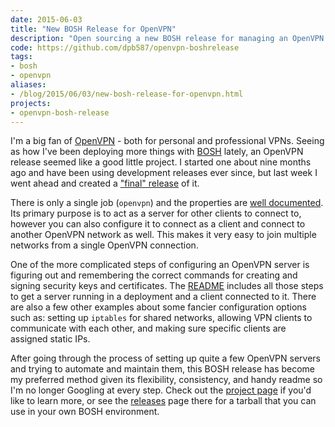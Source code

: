 ```yaml
---
date: 2015-06-03
title: "New BOSH Release for OpenVPN"
description: "Open sourcing a new BOSH release for managing an OpenVPN network."
code: https://github.com/dpb587/openvpn-boshrelease
tags:
- bosh
- openvpn
aliases:
- /blog/2015/06/03/new-bosh-release-for-openvpn.html
projects:
- openvpn-bosh-release
---
```


I'm a big fan of [OpenVPN][1] - both for personal and professional VPNs. Seeing as how I've been deploying more things with [BOSH][2] lately, an OpenVPN release seemed like a good little project. I started one about nine months ago and have been using development releases ever since, but last week I went ahead and created a ["final" release][6] of it.

<!--more-->

There is only a single job (`openvpn`) and the properties are [well documented][3]. Its primary purpose is to act as a server for other clients to connect to, however you can also configure it to connect as a client and connect to another OpenVPN network as well. This makes it very easy to join multiple networks from a single OpenVPN connection.

One of the more complicated steps of configuring an OpenVPN server is figuring out and remembering the correct commands for creating and signing security keys and certificates. The [README][4] includes all those steps to get a server running in a deployment and a client connected to it. There are also a few other examples about some fancier configuration options such as: setting up `iptables` for shared networks, allowing VPN clients to communicate with each other, and making sure specific clients are assigned static IPs.

After going through the process of setting up quite a few OpenVPN servers and trying to automate and maintain them, this BOSH release has become my preferred method given its flexibility, consistency, and handy readme so I'm no longer Googling at every step. Check out the [project page][5] if you'd like to learn more, or see the [releases][6] page there for a tarball that you can use in your own BOSH environment.


 [1]: https://openvpn.net/
 [2]: http://bosh.io/
 [3]: https://github.com/dpb587/openvpn-boshrelease/blob/89fd58982db3327e26cb8e2b9ed06835ffb08dd1/jobs/openvpn/spec#L17
 [4]: https://github.com/dpb587/openvpn-boshrelease/blob/master/README.md
 [5]: https://github.com/dpb587/openvpn-boshrelease
 [6]: https://github.com/dpb587/openvpn-boshrelease/releases
